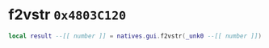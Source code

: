 # f2vstr `0x4803C120`

```lua
local result --[[ number ]] = natives.gui.f2vstr(_unk0 --[[ number ]])
```